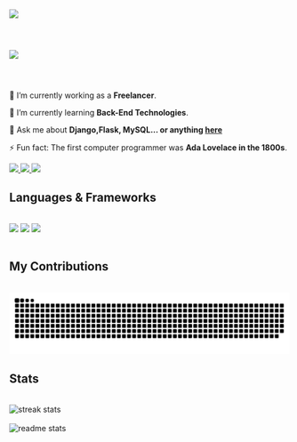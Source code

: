 

<!-- ### Hi there 👋 -->
<h1 align = "left">
        <img src="https://c.tenor.com/CigpzapemsoAAAAi/hi-robot.gif" width="150">
</h1>

<h1 align = "left">
        <img src = "https://readme-typing-svg.herokuapp.com?width=500&lines=Welcome+%E2%9D%A4%EF%B8%8F+to+Sathsara's+gitHub+pofile....;Still+%F0%9F%98%B6++Software+Engineering+Undergraduate.;I'm+Interested+%F0%9F%A5%B3+in+Back-End+Technologies.+;Try+%F0%9F%98%8E+to+learn+New+technologies.">
</h1>
<br/>

<div align="left">
 
 🔭 I’m currently working as a **Freelancer**.
 
 🌱 I’m currently learning **Back-End Technologies**.

💬 Ask me about **Django,Flask, MySQL... or anything [here](https://stackoverflow.com/users/22792152/sathsara-thanuja?tab=profile)**

⚡ Fun fact: The first computer programmer was **Ada Lovelace in the 1800s**.

 </div>
 
<div align="left"> 
  <a href="mailto:pedro.sales.sathsaravx@gmail.com">
    <img src="https://img.shields.io/badge/Gmail-333333?style=for-the-badge&logo=gmail&logoColor=red" />
  </a>
  <a href="https://www.linkedin.com/in/thanuja-sathsara-677a1a298/" target="_blank">
    <img src="https://img.shields.io/badge/LinkedIn-0077B5?style=for-the-badge&logo=linkedin&logoColor=white" target="_blank" />
  </a>
  <a href="" target="_blank">
     <img src="https://img.shields.io/badge/Portfolio-FF5722?style=for-the-badge&logo=todoist&logoColor=white" target="_blank" /> <!-- sqlite, safari, google-chrome are other good icon options -->
  </a>
</div>


 
<h2 align="left"> Languages & Frameworks</h2>
<br/>
<div align="left">
    <img src="https://skillicons.dev/icons?i=flask,django,react,git" />
    <img src="https://skillicons.dev/icons?i=python,r,javascript,php,java" />
        <img src="https://skillicons.dev/icons?i=mongodb,mysql,SQL" /><br>
</div>

<br/>


<div align="left">
  <h2>My Contributions</h2>
  <br>
  <img alt="snake eating my contributions" src="https://raw.githubusercontent.com/salesp07/salesp07/output/github-contribution-grid-snake.svg" />
  
  <br/>
</div>

<h2 align="left">Stats </h2>
<br>
<div align=left>
  <img  width=390 src="https://github-readme-streak-stats-salesp07.vercel.app/?user=salesp07&count_private=true&theme=react&border_radius=10" alt="streak stats"/><br><br/>
        
  <img  width=390 src="https://github-readme-stats-salesp07.vercel.app/api?username=salesp07&count_private=true&show_icons=true&theme=react&rank_icon=github&border_radius=10" alt="readme stats" />
  <br/>
 </div>

<br/><br/>
<br/>

<div align="center">
<a href='' target='_blank'><img height='64' style='border:0px;height:64px;' src='' border='0' alt='' /></a>
</div>

<br/>
